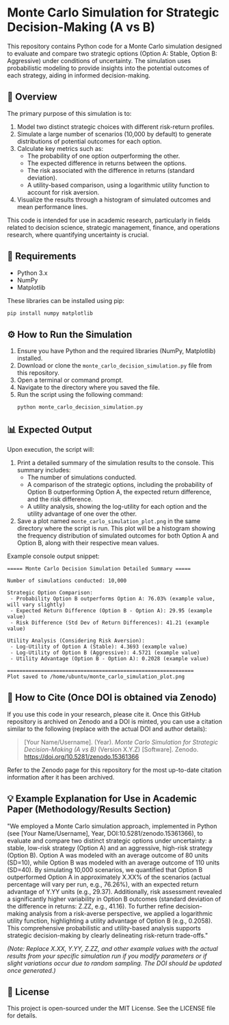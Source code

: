 # Monte Carlo Simulation for Strategic Decision-Making (A vs B)

This repository contains Python code for a Monte Carlo simulation designed to evaluate and compare two strategic options (Option A: Stable, Option B: Aggressive) under conditions of uncertainty. The simulation uses probabilistic modeling to provide insights into the potential outcomes of each strategy, aiding in informed decision-making.

## 📌 Overview

The primary purpose of this simulation is to:
1.  Model two distinct strategic choices with different risk-return profiles.
2.  Simulate a large number of scenarios (10,000 by default) to generate distributions of potential outcomes for each option.
3.  Calculate key metrics such as:
    *   The probability of one option outperforming the other.
    *   The expected difference in returns between the options.
    *   The risk associated with the difference in returns (standard deviation).
    *   A utility-based comparison, using a logarithmic utility function to account for risk aversion.
4.  Visualize the results through a histogram of simulated outcomes and mean performance lines.

This code is intended for use in academic research, particularly in fields related to decision science, strategic management, finance, and operations research, where quantifying uncertainty is crucial.

## 🔧 Requirements

*   Python 3.x
*   NumPy
*   Matplotlib

These libraries can be installed using pip:
```bash
pip install numpy matplotlib
```

## ⚙️ How to Run the Simulation

1.  Ensure you have Python and the required libraries (NumPy, Matplotlib) installed.
2.  Download or clone the `monte_carlo_decision_simulation.py` file from this repository.
3.  Open a terminal or command prompt.
4.  Navigate to the directory where you saved the file.
5.  Run the script using the following command:
    ```bash
    python monte_carlo_decision_simulation.py
    ```

## 📊 Expected Output

Upon execution, the script will:
1.  Print a detailed summary of the simulation results to the console. This summary includes:
    *   The number of simulations conducted.
    *   A comparison of the strategic options, including the probability of Option B outperforming Option A, the expected return difference, and the risk difference.
    *   A utility analysis, showing the log-utility for each option and the utility advantage of one over the other.
2.  Save a plot named `monte_carlo_simulation_plot.png` in the same directory where the script is run. This plot will be a histogram showing the frequency distribution of simulated outcomes for both Option A and Option B, along with their respective mean values.

Example console output snippet:
```
===== Monte Carlo Decision Simulation Detailed Summary =====

Number of simulations conducted: 10,000

Strategic Option Comparison:
 - Probability Option B outperforms Option A: 76.03% (example value, will vary slightly)
 - Expected Return Difference (Option B - Option A): 29.95 (example value)
 - Risk Difference (Std Dev of Return Differences): 41.21 (example value)

Utility Analysis (Considering Risk Aversion):
 - Log-Utility of Option A (Stable): 4.3693 (example value)
 - Log-Utility of Option B (Aggressive): 4.5721 (example value)
 - Utility Advantage (Option B - Option A): 0.2028 (example value)

=============================================================
Plot saved to /home/ubuntu/monte_carlo_simulation_plot.png
```

## 📄 How to Cite (Once DOI is obtained via Zenodo)

If you use this code in your research, please cite it. Once this GitHub repository is archived on Zenodo and a DOI is minted, you can use a citation similar to the following (replace with the actual DOI and author details):

> [Your Name/Username]. (Year). *Monte Carlo Simulation for Strategic Decision-Making (A vs B)* (Version X.Y.Z) [Software]. Zenodo. https://doi.org/10.5281/zenodo.15361366

Refer to the Zenodo page for this repository for the most up-to-date citation information after it has been archived.

## 💡 Example Explanation for Use in Academic Paper (Methodology/Results Section)

"We employed a Monte Carlo simulation approach, implemented in Python (see [Your Name/Username], Year, DOI:10.5281/zenodo.15361366), to evaluate and compare two distinct strategic options under uncertainty: a stable, low-risk strategy (Option A) and an aggressive, high-risk strategy (Option B). Option A was modeled with an average outcome of 80 units (SD=10), while Option B was modeled with an average outcome of 110 units (SD=40). By simulating 10,000 scenarios, we quantified that Option B outperformed Option A in approximately X.XX% of the scenarios (actual percentage will vary per run, e.g., 76.26%), with an expected return advantage of Y.YY units (e.g., 29.37). Additionally, risk assessment revealed a significantly higher variability in Option B outcomes (standard deviation of the difference in returns: Z.ZZ, e.g., 41.16). To further refine decision-making analysis from a risk-averse perspective, we applied a logarithmic utility function, highlighting a utility advantage of Option B (e.g., 0.2058). This comprehensive probabilistic and utility-based analysis supports strategic decision-making by clearly delineating risk-return trade-offs."

*(Note: Replace X.XX, Y.YY, Z.ZZ, and other example values with the actual results from your specific simulation run if you modify parameters or if slight variations occur due to random sampling. The DOI should be updated once generated.)*

## 📝 License

This project is open-sourced under the MIT License. See the LICENSE file for details.

